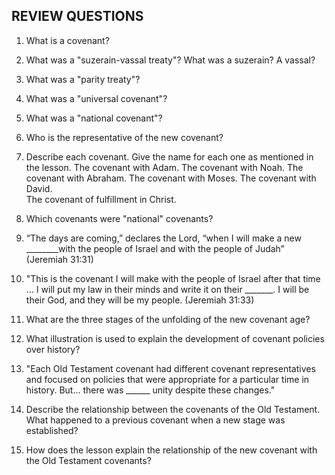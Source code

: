 ## REVIEW QUESTIONS

1. What is a covenant?

2. What was a "suzerain-vassal treaty"? What was a suzerain? A vassal?

3. What was a "parity treaty"? 

4. What was a "universal covenant"? 

5. What was a "national covenant"? 

6. Who is the representative of the new covenant? 

7. Describe each covenant. Give the name for each one as mentioned in the lesson.
	The covenant with Adam.
	The covenant with Noah.
	The covenant with Abraham.
	The covenant with Moses.
	The covenant with David.  
	The covenant of fulfillment in Christ.  

8. Which covenants were "national" covenants? 

9. “The days are coming,” declares the Lord, “when I will make a new  ________with the people of Israel and with the people of Judah” (Jeremiah 31:31)

10. "This is the covenant I will make with the people of Israel after that time … I will put my law in their minds and write it on their _______. I will be their God, and they will be my people. (Jeremiah 31:33)

11. What are the three stages of the unfolding of the new covenant age? 

12. What illustration is used to explain the development of covenant policies over history? 

13. "Each Old Testament covenant had different covenant representatives and focused on policies that were appropriate for a particular time in history. But... there was ______ unity despite these changes."

14. Describe the relationship between the covenants of the Old Testament. What happened to a previous covenant when a new stage was established?

15. How does the lesson explain the relationship of the new covenant with the Old Testament covenants? 

